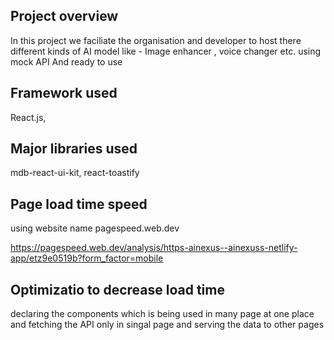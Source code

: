 ## Project overview
In this project we faciliate the organisation  and developer to host there different kinds of AI model  like - Image enhancer , voice changer etc. using mock API And  ready to use

## Framework used

React.js,

## Major libraries used

mdb-react-ui-kit, react-toastify

## Page load time speed 

using website name pagespeed.web.dev

https://pagespeed.web.dev/analysis/https-ainexus--ainexuss-netlify-app/etz9e0519b?form_factor=mobile

## Optimizatio to decrease load time

declaring the components which is being used in many page at one place and fetching the API only in singal page and serving the data to other pages  


